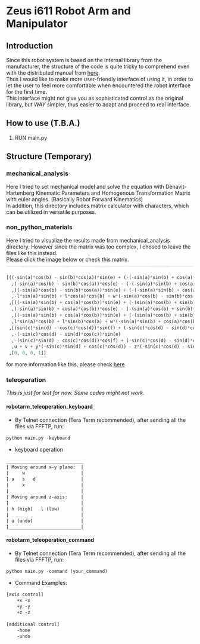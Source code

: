# Zeus i611 Robot Arm and Manipulator

## Introduction
Since this robot system is based on the internal library from the manufacturer, the structure of the code is quite tricky to comprehend even with the distributed manual from [here](http://zero.globalzeus.com/scara/).    
Thus I would like to make more user-friendly interface of using it, in order to let the user to feel more comfortable when encountered the robot interface for the first time.    
This interface might not give you as sophisticated control as the original library, but *WAY* simpler, thus easier to adapt and proceed to real interface.   

## How to use (T.B.A.)
1. RUN main.py

## Structure (Temporary)
### mechanical_analysis
Here I tried to set mechanical model and solve the equation with Denavit-Hartenberg Kinematic Parameters and Homogenous Transformation Matrix with euler angles. (Basically Robot Forward Kinematics)   
In addition, this directory includes matrix calculator with characters, which can be utilized in versatile purposes.    

### non_python_materials
Here I tried to visualize the results made from mechanical_analysis directory. However since the matrix was too complex, I chosed to leave the files like this instead.   
Please click the image below or check this matrix. 
![ex_screenshot](./non_python_materials/homogeneous_transformation_matrix_img.png)   
```python
[((-sin(a)*cos(b) - sin(b)*cos(a))*sin(e) + (-(-sin(a)*sin(b) + cos(a)*cos(b))*sin(c)*sin(d) + (-sin(a)*sin(b) + cos(a)*cos(b))*cos(c)*cos(d))*cos(e))*cos(f) + (-(-sin(a)*sin(b) + cos(a)*cos(b))*sin(c)*cos(d) - (-sin(a)*sin(b) + cos(a)*cos(b))*sin(d)*cos(c))*sin(f)
  ,(-sin(a)*cos(b) - sin(b)*cos(a))*cos(e) - (-(-sin(a)*sin(b) + cos(a)*cos(b))*sin(c)*sin(d) + (-sin(a)*sin(b) + cos(a)*cos(b))*cos(c)*cos(d))*sin(e)
  ,((-sin(a)*cos(b) - sin(b)*cos(a))*sin(e) + (-(-sin(a)*sin(b) + cos(a)*cos(b))*sin(c)*sin(d) + (-sin(a)*sin(b) + cos(a)*cos(b))*cos(c)*cos(d))*cos(e))*sin(f) - (-(-sin(a)*sin(b) + cos(a)*cos(b))*sin(c)*cos(d) - (-sin(a)*sin(b) + cos(a)*cos(b))*sin(d)*cos(c))*cos(f)
  ,-l*sin(a)*sin(b) + l*cos(a)*cos(b) + w*(-sin(a)*cos(b) - sin(b)*cos(a)) + x*(-sin(a)*cos(b) - sin(b)*cos(a)) + y*((-sin(a)*sin(b) + cos(a)*cos(b))*sin(c)*cos(d) + (-sin(a)*sin(b) + cos(a)*cos(b))*sin(d)*cos(c)) + z*((-sin(a)*cos(b) - sin(b)*cos(a))*cos(e) - (-(-sin(a)*sin(b) + cos(a)*cos(b))*sin(c)*sin(d) + (-sin(a)*sin(b) + cos(a)*cos(b))*cos(c)*cos(d))*sin(e))]
 ,[((-sin(a)*sin(b) + cos(a)*cos(b))*sin(e) + (-(sin(a)*cos(b) + sin(b)*cos(a))*sin(c)*sin(d) + (sin(a)*cos(b) + sin(b)*cos(a))*cos(c)*cos(d))*cos(e))*cos(f) + (-(sin(a)*cos(b) + sin(b)*cos(a))*sin(c)*cos(d) - (sin(a)*cos(b) + sin(b)*cos(a))*sin(d)*cos(c))*sin(f)
  ,(-sin(a)*sin(b) + cos(a)*cos(b))*cos(e) - (-(sin(a)*cos(b) + sin(b)*cos(a))*sin(c)*sin(d) + (sin(a)*cos(b) + sin(b)*cos(a))*cos(c)*cos(d))*sin(e)
  ,((-sin(a)*sin(b) + cos(a)*cos(b))*sin(e) + (-(sin(a)*cos(b) + sin(b)*cos(a))*sin(c)*sin(d) + (sin(a)*cos(b) + sin(b)*cos(a))*cos(c)*cos(d))*cos(e))*sin(f) - (-(sin(a)*cos(b) + sin(b)*cos(a))*sin(c)*cos(d) - (sin(a)*cos(b) + sin(b)*cos(a))*sin(d)*cos(c))*cos(f)
  ,l*sin(a)*cos(b) + l*sin(b)*cos(a) + w*(-sin(a)*sin(b) + cos(a)*cos(b)) + x*(-sin(a)*sin(b) + cos(a)*cos(b)) + y*((sin(a)*cos(b) + sin(b)*cos(a))*sin(c)*cos(d) + (sin(a)*cos(b) + sin(b)*cos(a))*sin(d)*cos(c)) + z*((-sin(a)*sin(b) + cos(a)*cos(b))*cos(e) - (-(sin(a)*cos(b) + sin(b)*cos(a))*sin(c)*sin(d) + (sin(a)*cos(b) + sin(b)*cos(a))*cos(c)*cos(d))*sin(e))]
 ,[(sin(c)*sin(d) - cos(c)*cos(d))*sin(f) + (-sin(c)*cos(d) - sin(d)*cos(c))*cos(e)*cos(f)
  ,-(-sin(c)*cos(d) - sin(d)*cos(c))*sin(e)
  ,-(sin(c)*sin(d) - cos(c)*cos(d))*cos(f) + (-sin(c)*cos(d) - sin(d)*cos(c))*sin(f)*cos(e)
  ,u + v + y*(-sin(c)*sin(d) + cos(c)*cos(d)) - z*(-sin(c)*cos(d) - sin(d)*cos(c))*sin(e)]
 ,[0, 0, 0, 1]]
```
for more information like this, please check [here](https://github.com/skykongkong8/i611_RobotManipulator/tree/master/mechanical_analysis)

### teleoperation
*This is just for test for now. Some codes might not work.*
#### robotarm_teleoperation_keyboard
* By Telnet connection (Tera Term recommended), after sending all the files via FFFTP, run:
```python
python main.py -keyboard
```
* keyboard operation
```command
_____________________________
| Moving around x-y plane:  |
|     w                     |
| a   s   d                 |
|     x                     |
|                           |
| Moving around z-axis:     |
|                           |
| h (high)   l (low)        |
|                           |
| u (undo)                  |
|___________________________|
```
#### robotarm_teleoperation_command
* By Telnet connection (Tera Term recommended), after sending all the files via FFFTP, run:
```python
python main.py -command (your_command)
```
* Command Examples:
```command
[axis control]
    +x -x
    +y -y
    +z -z

[additional control]
    -home
    -undo
```